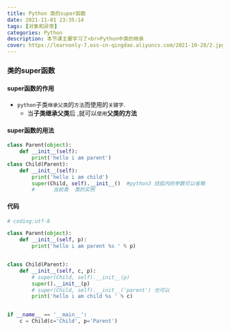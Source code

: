 ```yaml
---
title: Python 类的super函数
date: 2021-11-01 23:35:14
tags: [对象和异常]
categories: Python
description: 本节课主要学习了<br>Python中类的继承
cover: https://learnonly-7.oss-cn-qingdao.aliyuncs.com/2021-10-28/2.jpg
---
```


### 类的super函数

#### super函数的作用

- `python`子类`继承父类`的`方法`而使用的`关键字`.
  - 当**子类继承父类**后 ,就可以`使用`**父类的方法**

#### super函数的用法

```python
class Parent(object):
	def __init__(self):
		print('hello i am parent')
class Child(Parent):
	def __init__(self):
		print('hello i am child')
        super(Child, self).__init__()  #python3 括弧内的参数可以省略
        #      当前类  类的实例
```

#### 代码

```python
# coding:utf-8

class Parent(object):
    def __init__(self, p):
        print('hello i am parent %s ' % p)


class Child(Parent):
    def __init__(self, c, p):
        # super(Child, self).__init__(p)
        super().__init__(p)
        # super(Child, self).__init__('parent') 也可以
        print('hello i am child %s ' % c)


if __name__ == '__main__':
    c = Child(c='Child', p='Parent')
```

